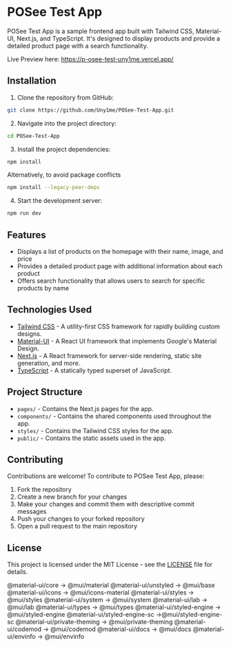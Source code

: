 # POSee Test App

POSee Test App is a sample frontend app built with Tailwind CSS, Material-UI, Next.js, and TypeScript. It's designed to display products and provide a detailed product page with a search functionality.

Live Preview here: https://p-osee-test-uny1me.vercel.app/

## Installation

1. Clone the repository from GitHub:

```bash
git clone https://github.com/Uny1me/POSee-Test-App.git
```

2. Navigate into the project directory:

```bash
cd POSee-Test-App
```

3. Install the project dependencies:

```bash
npm install
```

Alternatively, to avoid package conflicts

```bash
npm install --legacy-peer-deps
```

4. Start the development server:

```bash
npm run dev
```

## Features

- Displays a list of products on the homepage with their name, image, and price
- Provides a detailed product page with additional information about each product
- Offers search functionality that allows users to search for specific products by name

## Technologies Used

- [Tailwind CSS](https://tailwindcss.com/) - A utility-first CSS framework for rapidly building custom designs.
- [Material-UI](https://material-ui.com/) - A React UI framework that implements Google's Material Design.
- [Next.js](https://nextjs.org/) - A React framework for server-side rendering, static site generation, and more.
- [TypeScript](https://www.typescriptlang.org/) - A statically typed superset of JavaScript.

## Project Structure

- `pages/` - Contains the Next.js pages for the app.
- `components/` - Contains the shared components used throughout the app.
- `styles/` - Contains the Tailwind CSS styles for the app.
- `public/` - Contains the static assets used in the app.

## Contributing

Contributions are welcome! To contribute to POSee Test App, please:

1. Fork the repository
2. Create a new branch for your changes
3. Make your changes and commit them with descriptive commit messages
4. Push your changes to your forked repository
5. Open a pull request to the main repository

## License

This project is licensed under the MIT License - see the [LICENSE](LICENSE) file for details.

<!-- Noteable upgrades -->

@material-ui/core -> @mui/material
@material-ui/unstyled -> @mui/base
@material-ui/icons -> @mui/icons-material
@material-ui/styles -> @mui/styles
@material-ui/system -> @mui/system
@material-ui/lab -> @mui/lab
@material-ui/types -> @mui/types
@material-ui/styled-engine -> @mui/styled-engine
@material-ui/styled-engine-sc ->@mui/styled-engine-sc
@material-ui/private-theming -> @mui/private-theming
@material-ui/codemod -> @mui/codemod
@material-ui/docs -> @mui/docs
@material-ui/envinfo -> @mui/envinfo
